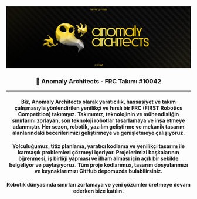 <p align="center">
  <a href="https://github.com/Anomaly-Architects" target="_blank" rel="noreferrer"><img src="https://github.com/Anomaly-Architects/.github/blob/main/assets/AnomalyNewCbanner2.png" alt="my banner"></a>
</p>

<h3 align="center">
🤖 Anomaly Architects - FRC Takımı #10042
</h3>

<hr>

<h4 align="center">
Biz, Anomaly Architects olarak yaratıcılık, hassasiyet ve takım çalışmasıyla yönlendirilen yenilikçi ve hırslı bir FRC (FIRST Robotics Competition) takımıyız. Takımımız, teknolojinin ve mühendisliğin sınırlarını zorlayan, son teknoloji robotlar tasarlamaya ve inşa etmeye adanmıştır. Her sezon, robotik, yazılım geliştirme ve mekanik tasarım alanlarındaki becerilerimizi geliştirmeye ve genişletmeye çalışıyoruz.
</h4>

<h4 align="center">
Yolculuğumuz, titiz planlama, yaratıcı kodlama ve yenilikçi tasarım ile karmaşık problemleri çözmeyi içeriyor. Projelerimizi başkalarının öğrenmesi, iş birliği yapması ve ilham alması için açık bir şekilde belgeliyor ve paylaşıyoruz. Tüm proje kodlarımızı, tasarım dosyalarımızı ve kaynaklarımızı GitHub depomuzda bulabilirsiniz.
</h4>

<h4 align="center">
Robotik dünyasında sınırları zorlamaya ve yeni çözümler üretmeye devam ederken bize katılın. 
</h4>


